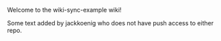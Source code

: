 Welcome to the wiki-sync-example wiki!

Some text added by jackkoenig who does not have push access to either repo.

